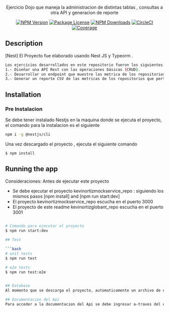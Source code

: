 

  <p align="center"> Ejercicio Dojo que maneja la administracion de distintas tablas , consultas a otra API y generacion de reporte</p>
    <p align="center">
<a href="https://www.npmjs.com/~nestjscore" target="_blank"><img src="https://img.shields.io/npm/v/@nestjs/core.svg" alt="NPM Version" /></a>
<a href="https://www.npmjs.com/~nestjscore" target="_blank"><img src="https://img.shields.io/npm/l/@nestjs/core.svg" alt="Package License" /></a>
<a href="https://www.npmjs.com/~nestjscore" target="_blank"><img src="https://img.shields.io/npm/dm/@nestjs/common.svg" alt="NPM Downloads" /></a>
<a href="https://circleci.com/gh/nestjs/nest" target="_blank"><img src="https://img.shields.io/circleci/build/github/nestjs/nest/master" alt="CircleCI" /></a>
<a href="https://coveralls.io/github/nestjs/nest?branch=master" target="_blank"><img src="https://coveralls.io/repos/github/nestjs/nest/badge.svg?branch=master#9" alt="Coverage" /></a>

## Description

[Nest] El Proyecto fue elaborado usando Nest JS y Typeorm .
 ```bash
 Los ejercicios desarrollados en este repositorio fueron los siguientes.
 1.- Diseñar una API Rest con las operaciones básicas (CRUD).
 2.- Desarrollar un endpoint que muestre las metrica de los repositorios que pertenezcan a una tribu
 3.- Generar un reporte CSV de las metricas de los repositorios que pertenezcan a una tribu
```
## Installation
  ### Pre Instalacion
  Se debe tener instalado  Nestjs en la maquina donde se ejecuta el proyecto, el comando para la instalacion es el siguiente
  ```bash
  npm i -g @nestjs/cli
  ```
Una vez descargado el proyecto , ejecuta el siguiente comando
```bash
$ npm install
```

## Running the app
Consideraciones: Antes de ejecutar este proyecto 
  - Se debe ejecutar el proyecto kevinortizmockservice_repo : siguiendo los mismos pasos [npm install] and [npm run start:dev]
  - El proyecto kevinortizmockservice_repo escucha en el puerto 3000
  - El proyecto de este readme kevinortizglobant_repo escucha en el puerto 3001  
```bash
  
# Comando para ejecutar el proyecto
$ npm run start:dev

## Test

```bash
# unit tests
$ npm run test

# e2e tests
$ npm run test:e2e

  
## Database
Al momento que se descarga el proyecto, automaticamente un archivo de env se descarga con el proyecto con el acceso respectivo.

## Documentacion del Api
Para acceder a la documentacion del Api se debe ingresar a-traves del endpoint localhost:3000/api


